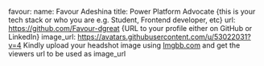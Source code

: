 favour:
  name: Favour Adeshina
  title: Power Platform Advocate {this is your tech stack or who you are e.g. Student, Frontend developer, etc}
  url: https://github.com/Favour-dgreat {URL to your profile either on GitHub or LinkedIn}
  image_url: https://avatars.githubusercontent.com/u/53022031?v=4
  Kindly upload your headshot image using [Imgbb.com](https://imgbb.com/) and get the viewers url to be used as image_url 

